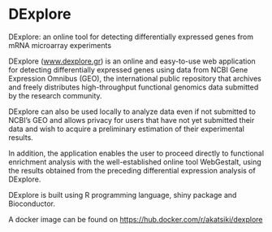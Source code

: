 # DExplore
DExplore: an online tool for detecting differentially expressed genes from mRNA microarray experiments 
 
DExplore (www.dexplore.gr) is an online and easy-to-use web application for detecting differentially expressed genes using data from NCBI Gene Expression Omnibus (GEO), the international public repository that archives and freely distributes high-throughput functional genomics data submitted by the research community. 

DExplore can also be used locally to analyze data even if not submitted to NCBI’s GEO and allows privacy for users that have not yet submitted their data and wish to acquire a preliminary estimation of their experimental results. 

In addition, the application enables the user to proceed directly to functional enrichment analysis with the well-established online tool WebGestalt, using the results obtained from the preceding differential expression analysis of DExplore. 

DExplore is built using R programming language, shiny package and Bioconductor. 

A docker image can be found on https://hub.docker.com/r/akatsiki/dexplore
